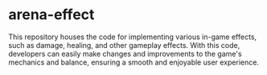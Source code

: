 # arena-effect
This repository houses the code for implementing various in-game effects, such as damage, healing, and other gameplay effects. With this code, developers can easily make changes and improvements to the game's mechanics and balance, ensuring a smooth and enjoyable user experience. 
